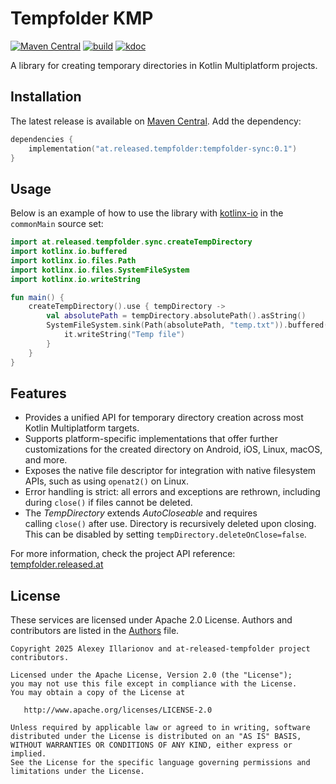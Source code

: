 # Tempfolder KMP

[![Maven Central](https://img.shields.io/maven-central/v/at.released.tempfolder/tempfolder-sync)][Maven Central]
[![build](https://github.com/illarionov/tempfolder-kmp/actions/workflows/Build.yml/badge.svg)](https://github.com/illarionov/tempfolder-kmp/actions/workflows/Build.yml)
[![kdoc](https://img.shields.io/badge/API_reference-KDoc-blue)](https://tempfolder.released.at)


A library for creating temporary directories in Kotlin Multiplatform projects.

## Installation

The latest release is available on [Maven Central]. Add the dependency:

```kotlin
dependencies {
    implementation("at.released.tempfolder:tempfolder-sync:0.1")
}
```

## Usage

Below is an example of how to use the library with [kotlinx-io] in the `commonMain` source set:

```kotlin
import at.released.tempfolder.sync.createTempDirectory
import kotlinx.io.buffered
import kotlinx.io.files.Path
import kotlinx.io.files.SystemFileSystem
import kotlinx.io.writeString

fun main() {
    createTempDirectory().use { tempDirectory ->
        val absolutePath = tempDirectory.absolutePath().asString()
        SystemFileSystem.sink(Path(absolutePath, "temp.txt")).buffered().use {
            it.writeString("Temp file")
        }
    }
}

```

## Features

* Provides a unified API for temporary directory creation across most Kotlin Multiplatform targets.
* Supports platform-specific implementations that offer further customizations for the created directory on Android, iOS, Linux, macOS, and more.
* Exposes the native file descriptor for integration with native filesystem APIs, such as using `openat2()` on Linux.
* Error handling is strict: all errors and exceptions are rethrown, including during `close()` if files cannot be deleted.
* The _TempDirectory_ extends _AutoCloseable_ and requires calling `close()` after use. Directory is recursively deleted upon closing. This can be disabled by setting `tempDirectory.deleteOnClose=false`.

For more information, check the project API reference: [tempfolder.released.at](https://tempfolder.released.at)

[Maven Central]: https://central.sonatype.com/artifact/at.released.tempfolder/tempfolder-sync
[kotlinx-io]: https://github.com/Kotlin/kotlinx-io

## License

These services are licensed under Apache 2.0 License. Authors and contributors are listed in the
[Authors](AUTHORS) file.

```
Copyright 2025 Alexey Illarionov and at-released-tempfolder project contributors.

Licensed under the Apache License, Version 2.0 (the "License");
you may not use this file except in compliance with the License.
You may obtain a copy of the License at

   http://www.apache.org/licenses/LICENSE-2.0

Unless required by applicable law or agreed to in writing, software
distributed under the License is distributed on an "AS IS" BASIS,
WITHOUT WARRANTIES OR CONDITIONS OF ANY KIND, either express or implied.
See the License for the specific language governing permissions and
limitations under the License.
```
